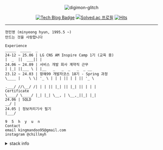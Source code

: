 <div align="center">
  
![digimon-glitch](https://github.com/user-attachments/assets/98081e20-a6d6-4d78-b003-40271e2abd4d)


[![Tech Blog Badge](http://img.shields.io/badge/Blog-black?style=flat-square&logo=tistory&link=https://helloresekai.tistory.com/)](https://helloresekai.tistory.com/)
[![Solved.ac
프로필](http://mazassumnida.wtf/api/mini/generate_badge?boj=kingmandoo95)](https://solved.ac/kingmandoo95)
[![Hits](https://hits.seeyoufarm.com/api/count/incr/badge.svg?url=https%3A%2F%2Fgithub.com%2F95hyun&count_bg=%23658C55&title_bg=%23555555&icon=&icon_color=%23E7E7E7&title=today&edge_flat=false)](https://hits.seeyoufarm.com)
</div>

---

<!-- ![header](https://capsule-render.vercel.app/api?type=venom&color=262577&height=140&section=header&text=minyeong%20hyun&fontColor=E2E2E2&fontSize=60&animation=twinkling) -->

```
현민영 (minyeong hyun, 1995.5 ~)
만드는 것을 사랑합니다

Experience                                                                 _____  _____  _  
24-12 ~ 25.06 | LG CNS AM Inspire Camp 1기 (교육 중)                       |  _  ||  ___|| |  
24.06 ~ 24.09 | 서비스 개발 회사 계약직 근무                                | |_| ||___ \ | |__   _   _  _   _  _ __  
23.12 ~ 24.03 | 항해99 개발자코스 18기 - Spring 과정                        \____ |    \ \| '_ \ | | | || | | || '_ \ 
                                                                          .___/ //\__/ /| | | || |_| || |_| || | | |
Certificate                                                               \____/ \____/ |_| |_| \__, | \__,_||_| |_|
24.06 | SQLD                                                                                     __/ |              
24.05 | 정보처리기사 필기                                                                         |___/
                                                                                       9  5  h  y  u  n
Contact
email kingmandoo95@gmail.com
instagram @chillmyh
```


<details>

  <summary>stack info</summary>

> Core Skills </br>
> <img src="https://img.shields.io/badge/Java-181717?style=flat-square&logo=openjdk&logoColor=white"> <img src="https://img.shields.io/badge/Spring Boot-6DB33F?style=flat-square&logo=springboot&logoColor=white"> <img src="https://img.shields.io/badge/JPA-6DB33F?style=flat-square&logo=Spring&logoColor=white"> <img src="https://img.shields.io/badge/MySQL-4479A1?style=flat-square&logo=mysql&logoColor=white">  </br> <img src="https://img.shields.io/badge/git-F05032?style=flat-square&logo=git&logoColor=white">   <img src="https://img.shields.io/badge/Github Actions-2088FF?style=flat-square&logo=githubactions&logoColor=white"/>
>
> Additional Skills </br>
> <img src="https://img.shields.io/badge/vue3-4FC08D?style=flat-square&logo=vue.js&logoColor=white"> <img src="https://img.shields.io/badge/Redis-DC382D?style=flat-square&logo=redis&logoColor=white"> </br> <img src="https://img.shields.io/badge/AWS EC2-FF9900?style=flat-square&logo=amazonec2&logoColor=white">  <img src="https://img.shields.io/badge/AWS S3-569A31?style=flat-square&logo=amazons3&logoColor=white"> <img src="https://img.shields.io/badge/Docker-2496ED?style=flat-square&logo=Docker&logoColor=white"/>
>
> Currently Learning </br>
> <img src="https://img.shields.io/badge/React-61DAFB?style=flat-square&logo=react&logoColor=white"> <img src="https://img.shields.io/badge/TypeScript-3178C6?style=flat-square&logo=TypeScript&logoColor=white">
>
> Experienced With </br>
> <img src="https://img.shields.io/badge/ubuntu-E95420?style=flat-square&logo=ubuntu&logoColor=white"> <img src="https://img.shields.io/badge/Prometheus-E6522C?style=flat-square&logo=prometheus&logoColor=white"/> <img src="https://img.shields.io/badge/Grafana-F46800?style=flat-square&logo=grafana&logoColor=white"/> <img src="https://img.shields.io/badge/SlackAPI-4A154B?style=flat-square&logo=slack&logoColor=white"/> </br> <img src="https://img.shields.io/badge/PHP-777BB4?style=flat-square&logo=php&logoColor=white"> <img src="https://img.shields.io/badge/CentOs-262577?style=flat-square&logo=centos&logoColor=white"> <img src="https://img.shields.io/badge/MariaDB-003545?style=flat-square&logo=mariadb&logoColor=white">
>
> 
> <a href="https://github.com/95hyun/github-readme-stats">
>  <img height=200 align="center" src="https://github-readme-stats.vercel.app/api?username=95hyun" />
> </a>
> <a href="https://github.com/95hyun/convoychat">
>  <img height=200 align="center" src="https://github-readme-stats.vercel.app/api/top-langs?username=95hyun&layout=compact&langs_count=8&card_width=320" />
> </a>

<!-- <a href="https://hits.seeyoufarm.com"><img src="https://hits.seeyoufarm.com/api/count/incr/badge.svg?url=https%3A%2F%2Fgithub.com%2F95hyun&count_bg=%23729C52&title_bg=%23555555&icon=&icon_color=%23E7E7E7&title=hits&edge_flat=false"/> [![Solved.ac Profile](http://mazassumnida.wtf/api/v2/generate_badge?boj=kingmandoo95)](https://solved.ac/kingmandoo95/)</a> -->

<!-- [![Solved.ac Profile](http://mazassumnida.wtf/api/v2/generate_badge?boj=kingmandoo95)](https://solved.ac/kingmandoo95/)  ![Anurag's GitHub stats](https://github-readme-stats.vercel.app/api?username=95hyun&show_icons=true&theme=transparent) -->




</details>


